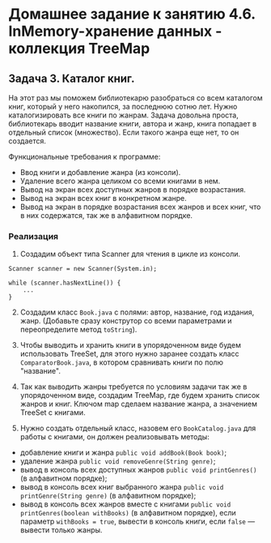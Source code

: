# Домашнее задание к занятию 4.6. InMemory-хранение данных - коллекция TreeMap

## Задача 3. Каталог книг.

На этот раз мы поможем библиотекарю разобраться со всем каталогом книг, который у него накопился, за последнюю сотню лет.
Нужно каталогизировать все книги по жанрам. Задача довольна проста, библиотекарь вводит название книги, автора и жанр, книга попадает в отдельный список (множество). Если такого жанра еще нет, то он создается. 

Функциональные требования к программе:
* Ввод книги и добавление жанра (из консоли).
* Удаление всего жанра целиком со всеми книгами в нем.
* Вывод на экран всех доступных жанров в порядке возрастания.
* Вывод на экран всех книг в конкретном жанре.
* Вывод на экран в порядке возрастания всех жанров и всех книг, что в них содержатся, так же в алфавитном порядке.

### Реализация

1. Создадим объект типа Scanner для чтения в цикле из консоли.
```
Scanner scanner = new Scanner(System.in);

while (scanner.hasNextLine()) {
    ...
}
```
2. Создадим класс `Book.java` с полями: автор, название, год издания, жанр.
(Добавьте сразу конструтор со всеми параметрами и переопределите метод `toString`).

3. Чтобы выводить и хранить книги в упорядоченном виде будем использовать TreeSet, для этого нужно заранее
создать класс `ComparatorBook.java`, в котором сравнивать книги по полю "название".

4. Так как выводить жанры требуется по условиям задачи так же в упорядоченном виде, создадим TreeMap, где будем
хранить список жанров и книг. Ключом map сделаем название жанра, а значением TreeSet с книгами.

5. Нужно создать отдельный класс, назовем его `BookCatalog.java` для работы с книгами, он должен реализовывать методы:
  - добавление книги и жанра `public void addBook(Book book)`;
  - удаление жанра `public void removeGenre(String genre)`;
  - вывод в консоль всех доступных жанров `public void printGenres()` (в алфавитном порядке);
  - вывод в консоль всех книг выбранного жанра `public void printGenre(String genre)` (в алфавитном порядке);
  - вывод в консоль всех жанров вместе с книгами `public void printGenres(boolean withBooks)` (в алфавитном порядке),
  если параметр `withBooks = true`, вывести в консоль книги, если `false` — вывести только жанры.
